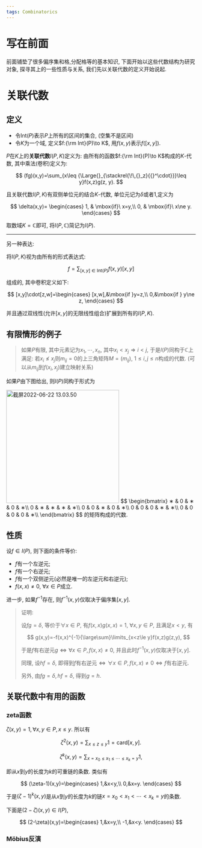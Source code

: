 ```yaml
---
tags: Combinatorics
---
```




# 写在前面

前面铺垫了很多偏序集和格,分配格等的基本知识, 下面开始以这些代数结构为研究对象, 探寻其上的一些性质与关系, 我们先以关联代数的定义开始说起.



# 关联代数

## 定义

-   令$\mathrm{Int}(P)$表示$P$上所有的区间的集合, (空集不是区间)
-   令$K$为一个域, 定义$f:{\rm Int}(P)\to K$, 用$f(x,y)$表示$f([x,y])$.

$P$在$K$上的**关联代数**$I(P,K)$定义为: 由所有的函数$f:{\rm Int}(P)\to K$构成的$K$-代数, 其中乘法(卷积)定义为:



$$
(fg)(x,y)=\sum_{x\leq {\Large{}_{\stackrel{\!\,{}_z}{{}^\cdot}}}\leq y}f(x,z)g(z, y).
$$



且关联代数$I(P,K)$有双侧单位元的结合$K$-代数, 单位元记为$\delta$或者$1$,定义为



$$
\delta(x,y)=
\begin{cases}
1, & \mbox{if}\  x=y,\\
0, & \mbox{if}\  x\ne y.
\end{cases}
$$


取数域$K=\mathbb C$即可, 将$I(P,\mathbb C)$简记为$I(P)$.

---

另一种表达:

将$I(P,K)$视为由所有的形式表达式:



$$
f=\sum_{[x,y]\in \mathrm{Int}(P)}f(x,y)[x,y]
$$



组成的, 其中卷积定义如下:



$$
[x,y]\cdot[z,w]=\begin{cases}
[x,w],&\mbox{if }y=z,\\
0,&\mbox{if } y\ne z,
\end{cases}
$$



并且通过双线性(允许$[x,y]$的无限线性组合)扩展到所有的$I(P,K)$.



## 有限情形的例子

>   如果$P$有限, 其中元素记为$x_1,\cdots,x_n$, 其中$x_i<x_j\Rightarrow i<j$, 于是$I(P)$同构于$\mathbb C$上满足: 若$x_i\not\leq x_j$则$m_{ij}=0$的上三角矩阵$M=(m_{ij}),\ 1\le i,j\le n$构成的代数. (可以从$m_{ij}$到$f(x_i,x_j)$建立映射关系)



如果$P$由下图给出, 则$I(P)$同构于形式为

<img src="https://s2.loli.net/2022/06/22/cfrsyAwQlOHZeMa.jpg" alt="截屏2022-06-22 13.03.50" style="width:300px;" />
$$
\begin{bmatrix}
∗ & 0 & ∗ & 0 & ∗\\
0 & ∗ & ∗ & ∗ & ∗\\
0 & 0 & ∗ & 0 & ∗\\
0 & 0 & 0 & ∗ & ∗\\
0 & 0 & 0 & 0 & ∗\\
\end{bmatrix}
$$
的矩阵构成的代数. 



## 性质

设$f\in I(P)$, 则下面的条件等价:

-   $f$有一个左逆元;
-   $f$有一个右逆元;
-   $f$有一个双侧逆元(必然是唯一的左逆元和右逆元);
-   $f(x,x)\ne0,\ \forall x\in P$成立.

进一步, 如果$f^{-1}$存在, 则$f^{-1}(x,y)$仅取决于偏序集$[x,y]$.

>   证明:
>
>   设$fg=\delta$, 等价于$\forall x\in P$, 有$f(x,x)g(x,x)=1$, $\forall x,y\in P$, 且满足$x<y$, 有
>
>   
>
>   $$
>   g(x,y)=-f(x,x)^{-1}{\large\sum}\limits_{x<z\le y}f(x,z)g(z,y),
>   $$
>
>   
>
>   于是$f$有右逆元$g\iff \forall x\in P, f(x,x)\ne0$, 并且此时$f^{-1}(x,y)$仅取决于$[x,y]$.  
>
>   同理, 设$hf=\delta$, 即得到$f$有右逆元$\iff\forall x\in P, f(x,x)\ne0\iff f$有右逆元.
>
>   另外, 由$fg=\delta,hf=\delta$, 得到$g=h$. 



## 关联代数中有用的函数

### zeta函数

$\zeta(x,y)=1,\forall x,y\in P, x\le y$. 所以有



$$
\zeta^2(x,y)=\sum_{x\le z\le y}1=\mbox{card}[x,y].
$$

$$
\zeta^k(x,y)=\sum_{x=x_0\le x_1\le\cdots \le x_k= y}1,
$$



即从$x$到$y$的长度为$k$的可重链的条数. 类似有



$$
(\zeta-1)(x,y)=\begin{cases}
1,&x<y,\\
0,&x=y.
\end{cases}
$$



于是$(\zeta-1)^k(x,y)$是从$x$到$y$的长度为$k$的链$x=x_0< x_1<\cdots < x_k= y$的条数. 





下面是$(2-\zeta)(x,y)\in I(P)$, 


$$
(2-\zeta)(x,y)=\begin{cases}
1,&x=y,\\
-1,&x<y.
\end{cases}
$$




### Möbius反演